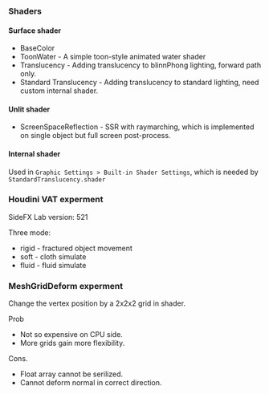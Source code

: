 ### Shaders
#### Surface shader
* BaseColor
* ToonWater - A simple toon-style animated water shader
* Translucency - Adding translucency to blinnPhong lighting, forward path only.
* Standard Translucency - Adding translucency to standard lighting, need custom internal shader.

#### Unlit shader
* ScreenSpaceReflection - SSR with raymarching, which is implemented on single object but full screen post-process.

#### Internal shader
Used in `Graphic Settings > Built-in Shader Settings`, which is needed by `StandardTranslucency.shader`

### Houdini VAT experment
SideFX Lab version: 521

Three mode:
* rigid - fractured object movement
* soft - cloth simulate
* fluid - fluid simulate

### MeshGridDeform experment
Change the vertex position by a 2x2x2 grid in shader.

Prob
* Not so expensive on CPU side.
* More grids gain more flexibility.

Cons.
* Float array cannot be serilized.
* Cannot deform normal in correct direction.